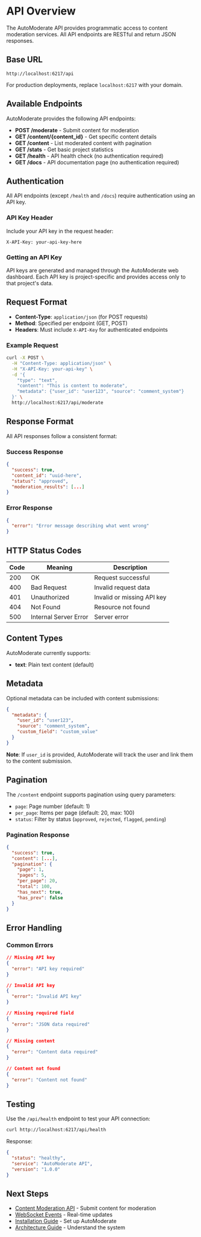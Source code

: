 # API Overview

The AutoModerate API provides programmatic access to content moderation services. All API endpoints are RESTful and return JSON responses.

## Base URL

```
http://localhost:6217/api
```

For production deployments, replace `localhost:6217` with your domain.

## Available Endpoints

AutoModerate provides the following API endpoints:

- **POST /moderate** - Submit content for moderation
- **GET /content/{content_id}** - Get specific content details
- **GET /content** - List moderated content with pagination
- **GET /stats** - Get basic project statistics
- **GET /health** - API health check (no authentication required)
- **GET /docs** - API documentation page (no authentication required)

## Authentication

All API endpoints (except `/health` and `/docs`) require authentication using an API key.

### API Key Header

Include your API key in the request header:

```http
X-API-Key: your-api-key-here
```

### Getting an API Key

API keys are generated and managed through the AutoModerate web dashboard. Each API key is project-specific and provides access only to that project's data.

## Request Format

- **Content-Type**: `application/json` (for POST requests)
- **Method**: Specified per endpoint (GET, POST)
- **Headers**: Must include `X-API-Key` for authenticated endpoints

### Example Request

```bash
curl -X POST \
  -H "Content-Type: application/json" \
  -H "X-API-Key: your-api-key" \
  -d '{
    "type": "text",
    "content": "This is content to moderate",
    "metadata": {"user_id": "user123", "source": "comment_system"}
  }' \
  http://localhost:6217/api/moderate
```

## Response Format

All API responses follow a consistent format:

### Success Response

```json
{
  "success": true,
  "content_id": "uuid-here",
  "status": "approved",
  "moderation_results": [...]
}
```

### Error Response

```json
{
  "error": "Error message describing what went wrong"
}
```

## HTTP Status Codes

| Code | Meaning | Description |
|------|---------|-------------|
| 200 | OK | Request successful |
| 400 | Bad Request | Invalid request data |
| 401 | Unauthorized | Invalid or missing API key |
| 404 | Not Found | Resource not found |
| 500 | Internal Server Error | Server error |

## Content Types

AutoModerate currently supports:

- **text**: Plain text content (default)

## Metadata

Optional metadata can be included with content submissions:

```json
{
  "metadata": {
    "user_id": "user123",
    "source": "comment_system",
    "custom_field": "custom_value"
  }
}
```

**Note**: If `user_id` is provided, AutoModerate will track the user and link them to the content submission.

## Pagination

The `/content` endpoint supports pagination using query parameters:

- `page`: Page number (default: 1)
- `per_page`: Items per page (default: 20, max: 100)
- `status`: Filter by status (`approved`, `rejected`, `flagged`, `pending`)

### Pagination Response

```json
{
  "success": true,
  "content": [...],
  "pagination": {
    "page": 1,
    "pages": 5,
    "per_page": 20,
    "total": 100,
    "has_next": true,
    "has_prev": false
  }
}
```

## Error Handling

### Common Errors

```json
// Missing API key
{
  "error": "API key required"
}

// Invalid API key
{
  "error": "Invalid API key"
}

// Missing required field
{
  "error": "JSON data required"
}

// Missing content
{
  "error": "Content data required"
}

// Content not found
{
  "error": "Content not found"
}
```

## Testing

Use the `/api/health` endpoint to test your API connection:

```bash
curl http://localhost:6217/api/health
```

Response:
```json
{
  "status": "healthy",
  "service": "AutoModerate API",
  "version": "1.0.0"
}
```

## Next Steps

- [Content Moderation API](moderation.md) - Submit content for moderation
- [WebSocket Events](websockets.md) - Real-time updates
- [Installation Guide](../guides/installation.md) - Set up AutoModerate
- [Architecture Guide](../guides/architecture.md) - Understand the system